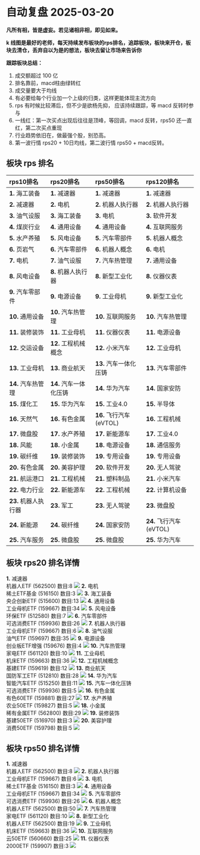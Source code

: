 # 自动复盘 2025-03-20

**凡所有相，皆是虚妄。若见诸相非相，即见如来。**

**k 线图是最好的老师，每天持续发布板块的rps排名，追踪板块，板块来开仓，板块去清仓，丢弃自以为是的想法，板块去留让市场来告诉你**
        
**跟踪板块总结：**
1. 成交额超过 100 亿
2. 排名靠前，macd柱由绿转红
3. 成交量要大于均线
4. 有必要给每个行业加一个上级的归类，这样更能体现主流方向
5. rps 有时候比较滞后，但不少是欲杨先抑， 应该持续跟踪，等 macd 反转时参与
6. 一线红：第一次买点出现后往往是顶峰，等回调，macd 反转，rps50 还一直红，第二次买点重现
7. 行业趋势依旧在，做最强个股，别恐高。
8. 第一波行情 rps20 + 10日均线，第二波行情 rps50 + macd反转。
        
## 板块 rps 排名
| rps10排名            | rps20排名              | rps50排名               | rps120排名              |
|:---------------------|:-----------------------|:------------------------|:------------------------|
| **1.** 海工装备      | **1.** 减速器          | **1.** 减速器           | **1.** 减速器           |
| **2.** 减速器        | **2.** 电机            | **2.** 机器人执行器     | **2.** 机器人执行器     |
| **3.** 油气设服      | **3.** 海工装备        | **3.** 电机             | **3.** 软件开发         |
| **4.** 煤炭行业      | **4.** 通用设备        | **4.** 通用设备         | **4.** 互联网服务       |
| **5.** 水产养殖      | **5.** 风电设备        | **5.** 汽车零部件       | **5.** 机器人概念       |
| **6.** 页岩气        | **6.** 汽车零部件      | **6.** 机器人概念       | **6.** 电机             |
| **7.** 电机          | **7.** 油气设服        | **7.** 汽车热管理       | **7.** 通用设备         |
| **8.** 风电设备      | **8.** 机器人执行器    | **8.** 新型工业化       | **8.** 仪器仪表         |
| **9.** 汽车零部件    | **9.** 电源设备        | **9.** 工业母机         | **9.** 新型工业化       |
| **10.** 通用设备     | **10.** 汽车热管理     | **10.** 互联网服务      | **10.** 汽车热管理      |
| **11.** 装修装饰     | **11.** 工业母机       | **11.** 仪器仪表        | **11.** 电源设备        |
| **12.** 交运设备     | **12.** 工程机械概念   | **12.** 小米汽车        | **12.** 工业母机        |
| **13.** 工业母机     | **13.** 商业航天       | **13.** 汽车一体化压铸  | **13.** 汽车零部件      |
| **14.** 汽车热管理   | **14.** 汽车一体化压铸 | **14.** 华为汽车        | **14.** 国家安防        |
| **15.** 煤化工       | **15.** 华为汽车       | **15.** 工业4.0         | **15.** 半导体          |
| **16.** 天然气       | **16.** 有色金属       | **16.** 飞行汽车(eVTOL) | **16.** 工程机械        |
| **17.** 微盘股       | **17.** 水产养殖       | **17.** 新能源车        | **17.** 工业4.0         |
| **18.** 风能         | **18.** 小金属         | **18.** 电源设备        | **18.** 通信服务        |
| **19.** 碳纤维       | **19.** 装修装饰       | **19.** 专用设备        | **19.** 专用设备        |
| **20.** 有色金属     | **20.** 美容护理       | **20.** 软件开发        | **20.** 无人驾驶        |
| **21.** 航运港口     | **21.** 工程机械       | **21.** 塑料制品        | **21.** 小米汽车        |
| **22.** 电力行业     | **22.** 新能源车       | **22.** 工程机械        | **22.** 计算机设备      |
| **23.** 机器人执行器 | **23.** 军工           | **23.** 无人驾驶        | **23.** 微盘股          |
| **24.** 新能源       | **24.** 碳纤维         | **24.** 国家安防        | **24.** 飞行汽车(eVTOL) |
| **25.** 汽车服务     | **25.** 微盘股         | **25.** 微盘股          | **25.** 华为汽车        |
## 板块 rps20 排名详情
**1.** 减速器<br/>机器人ETF (562500) 数目:8
 ![](https://sykent-blog-image.oss-cn-beijing.aliyuncs.com/quant/image/2025/3/1742457999848-tmp.jpg)
**2.** 电机<br/>稀土ETF基金 (516150) 数目:3
 ![](https://sykent-blog-image.oss-cn-beijing.aliyuncs.com/quant/image/2025/3/1742458001316-tmp.jpg)
**3.** 海工装备<br/>央企创新ETF (515600) 数目:13
 ![](https://sykent-blog-image.oss-cn-beijing.aliyuncs.com/quant/image/2025/3/1742458002371-tmp.jpg)
**4.** 通用设备<br/>工业母机ETF (159667) 数目:34
 ![](https://sykent-blog-image.oss-cn-beijing.aliyuncs.com/quant/image/2025/3/1742458003456-tmp.jpg)
**5.** 风电设备<br/>环保ETF (512580) 数目:7
 ![](https://sykent-blog-image.oss-cn-beijing.aliyuncs.com/quant/image/2025/3/1742458004493-tmp.jpg)
**6.** 汽车零部件<br/>可选消费ETF (159936) 数目:26
 ![](https://sykent-blog-image.oss-cn-beijing.aliyuncs.com/quant/image/2025/3/1742458005615-tmp.jpg)
**7.** 机器人执行器<br/>工业母机ETF (159667) 数目:6
 ![](https://sykent-blog-image.oss-cn-beijing.aliyuncs.com/quant/image/2025/3/1742458006543-tmp.jpg)
**8.** 油气设服<br/>油气ETF (159697) 数目:35
 ![](https://sykent-blog-image.oss-cn-beijing.aliyuncs.com/quant/image/2025/3/1742458007586-tmp.jpg)
**9.** 电源设备<br/>创业板ETF增强 (159676) 数目:4
 ![](https://sykent-blog-image.oss-cn-beijing.aliyuncs.com/quant/image/2025/3/1742458008576-tmp.jpg)
**10.** 汽车热管理<br/>家电ETF (561120) 数目:10
 ![](https://sykent-blog-image.oss-cn-beijing.aliyuncs.com/quant/image/2025/3/1742458009614-tmp.jpg)
**11.** 工业母机<br/>机床ETF (159663) 数目:36
 ![](https://sykent-blog-image.oss-cn-beijing.aliyuncs.com/quant/image/2025/3/1742458010664-tmp.jpg)
**12.** 工程机械概念<br/>基建ETF (159619) 数目:12
 ![](https://sykent-blog-image.oss-cn-beijing.aliyuncs.com/quant/image/2025/3/1742458011590-tmp.jpg)
**13.** 商业航天<br/>国防军工ETF (512810) 数目:28
 ![](https://sykent-blog-image.oss-cn-beijing.aliyuncs.com/quant/image/2025/3/1742458012598-tmp.jpg)
**14.** 华为汽车<br/>智能汽车ETF (515250) 数目:11
 ![](https://sykent-blog-image.oss-cn-beijing.aliyuncs.com/quant/image/2025/3/1742458013546-tmp.jpg)
**15.** 汽车一体化压铸<br/>可选消费ETF (159936) 数目:5
 ![](https://sykent-blog-image.oss-cn-beijing.aliyuncs.com/quant/image/2025/3/1742458014650-tmp.jpg)
**16.** 有色金属<br/>有色60ETF (159881) 数目:27
 ![](https://sykent-blog-image.oss-cn-beijing.aliyuncs.com/quant/image/2025/3/1742458015685-tmp.jpg)
**17.** 水产养殖<br/>农业50ETF (159827) 数目:5
 ![](https://sykent-blog-image.oss-cn-beijing.aliyuncs.com/quant/image/2025/3/1742458016660-tmp.jpg)
**18.** 小金属<br/>稀有金属ETF (562800) 数目:29
 ![](https://sykent-blog-image.oss-cn-beijing.aliyuncs.com/quant/image/2025/3/1742458017677-tmp.jpg)
**19.** 装修装饰<br/>基建50ETF (516970) 数目:3
 ![](https://sykent-blog-image.oss-cn-beijing.aliyuncs.com/quant/image/2025/3/1742458018653-tmp.jpg)
**20.** 美容护理<br/>消费50ETF (159798) 数目:5
 ![](https://sykent-blog-image.oss-cn-beijing.aliyuncs.com/quant/image/2025/3/1742458019571-tmp.jpg)

## 板块 rps50 排名详情
**1.** 减速器<br/>机器人ETF (562500) 数目:8
 ![](https://sykent-blog-image.oss-cn-beijing.aliyuncs.com/quant/image/2025/3/1742458020630-tmp.jpg)
**2.** 机器人执行器<br/>工业母机ETF (159667) 数目:6
 ![](https://sykent-blog-image.oss-cn-beijing.aliyuncs.com/quant/image/2025/3/1742458021551-tmp.jpg)
**3.** 电机<br/>稀土ETF基金 (516150) 数目:3
 ![](https://sykent-blog-image.oss-cn-beijing.aliyuncs.com/quant/image/2025/3/1742458022491-tmp.jpg)
**4.** 通用设备<br/>工业母机ETF (159667) 数目:34
 ![](https://sykent-blog-image.oss-cn-beijing.aliyuncs.com/quant/image/2025/3/1742458023424-tmp.jpg)
**5.** 汽车零部件<br/>可选消费ETF (159936) 数目:26
 ![](https://sykent-blog-image.oss-cn-beijing.aliyuncs.com/quant/image/2025/3/1742458024423-tmp.jpg)
**6.** 机器人概念<br/>机器人ETF (562500) 数目:50
 ![](https://sykent-blog-image.oss-cn-beijing.aliyuncs.com/quant/image/2025/3/1742458025457-tmp.jpg)
**7.** 汽车热管理<br/>家电ETF (561120) 数目:10
 ![](https://sykent-blog-image.oss-cn-beijing.aliyuncs.com/quant/image/2025/3/1742458026401-tmp.jpg)
**8.** 新型工业化<br/>机器人ETF (562500) 数目:19
 ![](https://sykent-blog-image.oss-cn-beijing.aliyuncs.com/quant/image/2025/3/1742458027391-tmp.jpg)
**9.** 工业母机<br/>机床ETF (159663) 数目:36
 ![](https://sykent-blog-image.oss-cn-beijing.aliyuncs.com/quant/image/2025/3/1742458028349-tmp.jpg)
**10.** 互联网服务<br/>云50ETF (560660) 数目:25
 ![](https://sykent-blog-image.oss-cn-beijing.aliyuncs.com/quant/image/2025/3/1742458029383-tmp.jpg)
**11.** 仪器仪表<br/>2000ETF (159907) 数目:3
 ![](https://sykent-blog-image.oss-cn-beijing.aliyuncs.com/quant/image/2025/3/1742458030311-tmp.jpg)
